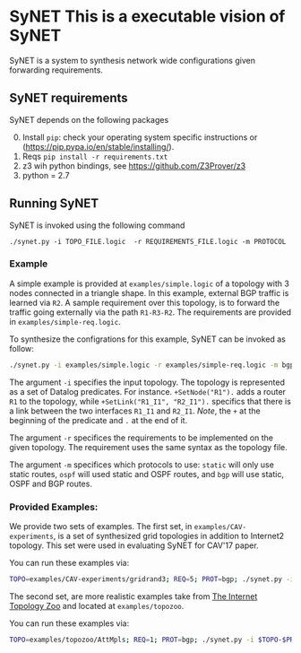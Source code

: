 # SyNET This is a executable vision of SyNET 

SyNET is a system to synthesis network wide configurations given forwarding requirements.

## SyNET requirements

SyNET depends on the following packages

0. Install `pip`: check your operating system specific instructions or (https://pip.pypa.io/en/stable/installing/).
1. Reqs `pip install -r requirements.txt`
2. z3 wih python bindings, see https://github.com/Z3Prover/z3
3. python = 2.7


## Running SyNET

SyNET is invoked using the following command

```./synet.py -i TOPO_FILE.logic  -r REQUIREMENTS_FILE.logic -m PROTOCOL```


### Example

A simple example is provided at `examples/simple.logic` of a topology with 3 nodes connected in a triangle shape.
In this example, external BGP traffic is learned via `R2`.
A sample requirement over this topology, is to forward the traffic going externally via the path `R1-R3-R2`.
The requirements are provided in `examples/simple-req.logic`.

To synthesize the configrations for this example, SyNET can be invoked as follow:

```bash
./synet.py -i examples/simple.logic -r examples/simple-req.logic -m bgp
```

The argument `-i` specifies the input topology. The topology is represented as a set of Datalog predicates.
For instance. `+SetNode("R1").` adds a router `R1` to the topology, while `+SetLink("R1_I1", "R2_I1").`
specifics that there is a link between the two interfaces `R1_I1` and `R2_I1`.
_Note_, the `+` at the beginning of the predicate and `.` at the end of it.


The argument `-r` specifices the requirements to be implemented on the given topology.
The requirement uses the same syntax as the topology file.

The argument `-m` specifices which protocols to use: `static` will only use static routes,
`ospf` will used static and OSPF routes, and `bgp` will use static, OSPF and BGP routes.
 



### Provided Examples:
We provide two sets of examples. The first set, in `examples/CAV-experiments`, is a set of synthesized grid topologies
in addition to Internet2 topology. This set were used in evaluating SyNET for CAV'17 paper.

You can run these examples via:

```bash
TOPO=examples/CAV-experiments/gridrand3; REQ=5; PROT=bgp; ./synet.py -i $TOPO-$PROT-$REQ.logic -r $TOPO-$PROT-$REQ-req.logic -m $PROT
```


The second set, are more realistic examples take from [The Internet Topology Zoo](http://www.topology-zoo.org/) and located
at `examples/topozoo`.

You can run these examples via:

```bash
TOPO=examples/topozoo/AttMpls; REQ=1; PROT=bgp; ./synet.py -i $TOPO-$PROT-$REQ.logic -r $TOPO-$PROT-$REQ-req.logic -m $PROT
```
